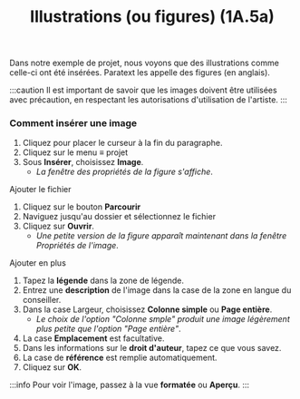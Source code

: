 ﻿---
title: Illustrations (ou figures) (1A.5a)
---
Dans notre exemple de projet, nous voyons que des illustrations comme celle-ci ont été insérées. Paratext les appelle des figures (en anglais).

:::caution
Il est important de savoir que les images doivent être utilisées avec précaution, en respectant les autorisations d'utilisation de l'artiste.
:::
### Comment insérer une image

1.  Cliquez pour placer le curseur à la fin du paragraphe.
1.  Cliquez sur le menu ≡ projet
1.  Sous **Insérer**, choisissez **Image**.
    - *La fenêtre des propriétés de la figure s'affiche*.

Ajouter le fichier  
1. Cliquez sur le bouton **Parcourir**
2.  Naviguez jusqu'au dossier et sélectionnez le fichier
3.  Cliquez sur **Ouvrir**.
    - *Une petite version de la figure apparaît maintenant dans la fenêtre Propriétés de l'image*.

Ajouter en plus 
1.  Tapez la **légende** dans la zone de légende.
5.  Entrez une **description** de l'image dans la case de la zone en langue du conseiller.
6.  Dans la case Largeur, choisissez **Colonne simple** ou **Page entière**.
    - *Le choix de l'option "Colonne smple" produit une image légèrement plus petite que l'option "Page entière"*.
7.  La case **Emplacement** est facultative.
8.  Dans les informations sur le **droit d'auteur**, tapez ce que vous savez.
9.  La case de **référence** est remplie automatiquement.
10. Cliquez sur **OK**.

:::info
Pour voir l'image, passez à la vue **formatée** ou **Aperçu**.
:::